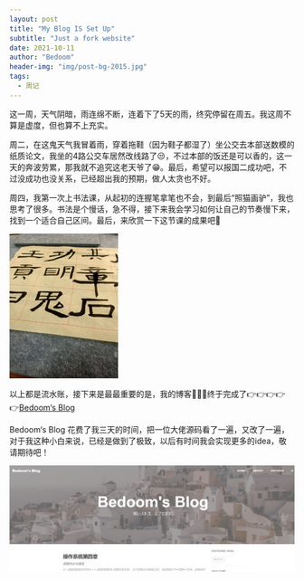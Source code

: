 ```yaml
---
layout: post
title: "My Blog IS Set Up"
subtitle: "Just a fork website"
date: 2021-10-11
author: "Bedoom"
header-img: "img/post-bg-2015.jpg"
tags: 
  - 周记
---
```


这一周，天气阴暗，雨连绵不断，连着下了5天的雨，终究停留在周五。我这周不算是虚度，但也算不上充实。

周二，在这鬼天气我冒着雨，穿着拖鞋（因为鞋子都湿了）坐公交去本部送数模的纸质论文，我坐的4路公交车居然改线路了😒，不过本部的饭还是可以香的，这一天的奔波劳累，那我就不追究这老天爷了😁。最后，希望可以报国二成功吧，不过没成功也没关系，已经超出我的预期，做人太贪也不好。

周四，我第一次上书法课，从起初的连握笔拿笔也不会，到最后“照猫画驴”，我也思考了很多。书法是个慢话，急不得，接下来我会学习如何让自己的节奏慢下来，找到一个适合自己区间。最后，来欣赏一下这节课的成果吧📄

<img src="2021-10-11-new-post.assets/KYWEQ$LTI6LSVPQNCZM`_A.jpg" alt="img" style="zoom:25%;" />

以上都是流水账，接下来是最最重要的是，我的博客🎉🎉🎉终于完成了👉👉👉👉👉[Bedoom‘s Blog](https://bedoom.github.io/)

Bedoom‘s Blog 花费了我三天的时间，把一位大佬源码看了一遍，又改了一遍，对于我这种小白来说，已经是做到了极致，以后有时间我会实现更多的idea，敬请期待吧！

![image-20211011170954320](2021-10-11-new-post.assets/image-20211011170954320.png)
